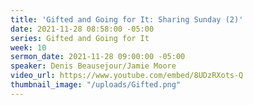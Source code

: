 ```yaml
---
title: 'Gifted and Going for It: Sharing Sunday (2)'
date: 2021-11-28 08:58:00 -05:00
series: Gifted and Going for It
week: 10
sermon_date: 2021-11-28 09:00:00 -05:00
speaker: Denis Beausejour/Jamie Moore
video_url: https://www.youtube.com/embed/8UDzRXots-Q
thumbnail_image: "/uploads/Gifted.png"
---
```


